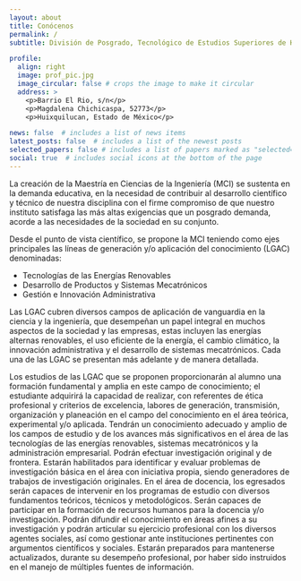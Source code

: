```yaml
---
layout: about
title: Conócenos
permalink: /
subtitle: División de Posgrado, Tecnológico de Estudios Superiores de Huixquilucan.

profile:
  align: right
  image: prof_pic.jpg
  image_circular: false # crops the image to make it circular
  address: >
    <p>Barrio El Rio, s/n</p>
    <p>Magdalena Chichicaspa, 52773</p>
    <p>Huixquilucan, Estado de México</p>

news: false  # includes a list of news items
latest_posts: false  # includes a list of the newest posts
selected_papers: false # includes a list of papers marked as "selected={true}"
social: true  # includes social icons at the bottom of the page
---
```


La creación de la Maestría en Ciencias de la Ingeniería (MCI) se sustenta en la demanda educativa, en la necesidad de contribuir al desarrollo científico y técnico de nuestra disciplina con el firme compromiso de que nuestro instituto satisfaga las más altas exigencias que un posgrado demanda, acorde a las necesidades de la sociedad en su conjunto.

Desde el punto de vista científico, se propone la MCI teniendo como ejes principales las líneas de generación y/o aplicación del conocimiento (LGAC) denominadas:

- Tecnologías de las Energías Renovables
- Desarrollo de Productos y Sistemas Mecatrónicos
- Gestión e Innovación Administrativa

Las LGAC cubren diversos campos de aplicación de vanguardia en la ciencia y la ingeniería, que desempeñan un papel integral en muchos aspectos de la sociedad y las empresas, estas incluyen las energías alternas renovables, el uso eficiente de la energía, el cambio climático, la innovación administrativa y el desarrollo de sistemas mecatrónicos. Cada una de las LGAC se presentan más adelante y de manera detallada.

Los estudios de las LGAC que se proponen proporcionarán al alumno una formación fundamental y amplia en este campo de conocimiento; el estudiante adquirirá la capacidad de realizar, con referentes de ética profesional y criterios de excelencia, labores de generación, transmisión, organización y planeación en el campo del conocimiento en el área teórica, experimental y/o aplicada. Tendrán un conocimiento adecuado y amplio de los campos de estudio y de los avances más significativos en el área de las tecnologías de las energías renovables, sistemas mecatrónicos y la administración empresarial. Podrán efectuar investigación original y de frontera. Estarán habilitados para identificar y evaluar problemas de investigación básica en el área con iniciativa propia, siendo generadores de trabajos de investigación originales. En el área de docencia, los egresados serán capaces de intervenir en los programas de estudio con diversos fundamentos teóricos, técnicos y metodológicos. Serán capaces de participar en la formación de recursos humanos para la docencia y/o investigación. Podrán difundir el conocimiento en áreas afines a su investigación y podrán articular su ejercicio profesional con los diversos agentes sociales, así como gestionar ante instituciones pertinentes con argumentos científicos y sociales. Estarán preparados para mantenerse actualizados, durante su desempeño profesional, por haber sido instruidos en el manejo de múltiples fuentes de información. 